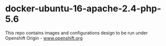 # docker-ubuntu-16-apache-2.4-php-5.6

This repo contains images and configurations design to be run under Openshift Origin - www.openshift.org
